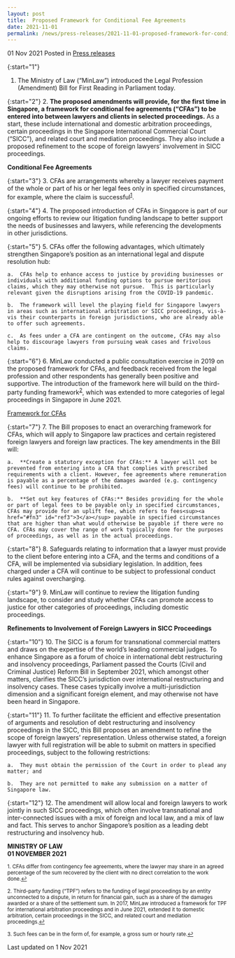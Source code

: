 ```yaml
---
layout: post
title:  Proposed Framework for Conditional Fee Agreements
date: 2021-11-01
permalink: /news/press-releases/2021-11-01-proposed-framework-for-conditional-fee-agreements/
---
```


01 Nov 2021 Posted in [Press releases](/news/press-releases)

{:start="1"}
1.	The Ministry of Law (“MinLaw”) introduced the Legal Profession (Amendment) Bill for First Reading in Parliament today. 

{:start="2"}
2.	<b>The proposed amendments will provide, for the first time in Singapore, a framework for conditional fee agreements (“CFAs”) to be entered into between lawyers and clients in selected proceedings.</b> As a start, these include international and domestic arbitration proceedings, certain proceedings in the Singapore International Commercial Court (“SICC”), and related court and mediation proceedings. They also include a proposed refinement to the scope of foreign lawyers’ involvement in SICC proceedings. 

<b>Conditional Fee Agreements</b>

{:start="3"}
3.	CFAs are arrangements whereby a lawyer receives payment of the whole or part of his or her legal fees only in specified circumstances, for example, where the claim is successful<sup><a href="#fn1" id="ref1">1</a></sup>.

{:start="4"}
4.	The proposed introduction of CFAs in Singapore is part of our ongoing efforts to review our litigation funding landscape to better support the needs of businesses and lawyers, while referencing the developments in other jurisdictions. 

{:start="5"}
5.	CFAs offer the following advantages, which ultimately strengthen Singapore’s position as an international legal and dispute resolution hub:

    a.	CFAs help to enhance access to justice by providing businesses or individuals with additional funding options to pursue meritorious claims, which they may otherwise not pursue.  This is particularly relevant given the disruptions arising from the COVID-19 pandemic. 

    b.	The framework will level the playing field for Singapore lawyers in areas such as international arbitration or SICC proceedings, vis-à-vis their counterparts in foreign jurisdictions, who are already able to offer such agreements. 

    c.	As fees under a CFA are contingent on the outcome, CFAs may also help to discourage lawyers from pursuing weak cases and frivolous claims. 

{:start="6"}
6.	MinLaw conducted a public consultation exercise in 2019 on the proposed framework for CFAs, and feedback received from the legal profession and other respondents has generally been positive and supportive. The introduction of the framework here will build on the third-party funding framework<sup><a href="#fn2" id="ref2">2</a></sup>, which was extended to more categories of legal proceedings in Singapore in June 2021.  

<u>Framework for CFAs</u>

{:start="7"}
7.	The Bill proposes to enact an overarching framework for CFAs, which will apply to Singapore law practices and certain registered foreign lawyers and foreign law practices. The key amendments in the Bill will:

    a.	**Create a statutory exception for CFAs:** A lawyer will not be prevented from entering into a CFA that complies with prescribed requirements with a client. However, fee agreements where remuneration is payable as a percentage of the damages awarded (e.g. contingency fees) will continue to be prohibited. 

    b.	**Set out key features of CFAs:** Besides providing for the whole or part of legal fees to be payable only in specified circumstances, CFAs may provide for an uplift fee, which refers to fees<sup><a href="#fn3" id="ref3">3</a></sup> payable in specified circumstances that are higher than what would otherwise be payable if there were no CFA. CFAs may cover the range of work typically done for the purposes of proceedings, as well as in the actual proceedings.

{:start="8"}
8.	Safeguards relating to information that a lawyer must provide to the client before entering into a CFA, and the terms and conditions of a CFA, will be implemented via subsidiary legislation. In addition, fees charged under a CFA will continue to be subject to professional conduct rules against overcharging. 

{:start="9"}
9.	MinLaw will continue to review the litigation funding landscape, to consider and study whether CFAs can promote access to justice for other categories of proceedings, including domestic proceedings.

**Refinements to Involvement of Foreign Lawyers in SICC Proceedings**

{:start="10"}
10.	The SICC is a forum for transnational commercial matters and draws on the expertise of the world’s leading commercial judges. To enhance Singapore as a forum of choice in international debt restructuring and insolvency proceedings, Parliament passed the Courts (Civil and Criminal Justice) Reform Bill in September 2021, which amongst other matters, clarifies the SICC’s jurisdiction over international restructuring and insolvency cases. These cases typically involve a multi-jurisdiction dimension and a significant foreign element, and may otherwise not have been heard in Singapore. 

{:start="11"}
11.	To further facilitate the efficient and effective presentation of arguments and resolution of debt restructuring and insolvency proceedings in the SICC, this Bill proposes an amendment to refine the scope of foreign lawyers’ representation. Unless otherwise stated, a foreign lawyer with full registration will be able to submit on matters in specified proceedings, subject to the following restrictions:

    a.	They must obtain the permission of the Court in order to plead any matter; and

    b.	They are not permitted to make any submission on a matter of Singapore law. 

{:start="12"}
12.	The amendment will allow local and foreign lawyers to work jointly in such SICC proceedings, which often involve transnational and inter-connected issues with a mix of foreign and local law, and a mix of law and fact. This serves to anchor Singapore’s position as a leading debt restructuring and insolvency hub. 


**MINISTRY OF LAW**
<br>**01 NOVEMBER 2021**


<p><sup id="fn1">1. CFAs differ from contingency fee agreements, where the lawyer may share in an agreed percentage of the sum recovered by the client with no direct correlation to the work done.<a href="#ref1" title="Jump back to footnote 1 in the text.">↩</a></sup></p>

<p><sup id="fn2">2. Third-party funding (“TPF”) refers to the funding of legal proceedings by an entity unconnected to a dispute, in return for financial gain, such as a share of the damages awarded or a share of the settlement sum. In 2017, MinLaw introduced a framework for TPF for international arbitration proceedings and in June 2021, extended it to domestic arbitration, certain proceedings in the SICC, and related court and mediation proceedings.<a href="#ref2" title="Jump back to footnote 2 in the text.">↩</a></sup></p>

<p><sup id="fn3">3. Such fees can be in the form of, for example, a gross sum or hourly rate.<a href="#ref3" title="Jump back to footnote 3 in the text.">↩</a></sup></p>

<p class="right-side-updated">Last updated on 1 Nov 2021</p>
